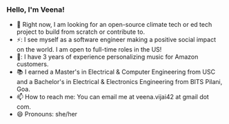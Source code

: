 ### Hello, I'm Veena!

- 🌱 Right now, I am looking for an open-source climate tech or ed tech project to build from scratch or contribute to.
- ⚡: I see myself as a software engineer making a positive social impact on the world. I am open to full-time roles in the US!
- 👯: I have 3 years of experience personalizing music for Amazon customers.
- :books: I earned a Master's in Electrical & Computer Engineering from USC and a Bachelor's in Electrical & Electronics Engineering from BITS Pilani, Goa.
- 📫 How to reach me: You can email me at veena.vijai42 at gmail dot com.
- 😄 Pronouns: she/her

<!--
**veenavijai/veenavijai** is a ✨ _special_ ✨ repository because its `README.md` (this file) appears on your GitHub profile.

Here are some ideas to get you started:

- 🔭 I’m currently working on ...
- 🌱 I’m currently learning ...
- 👯 I’m looking to collaborate on ...
- 🤔 I’m looking for help with ...
- 💬 Ask me about ...
- 📫 How to reach me: ...
- 😄 Pronouns: ...
- ⚡ Fun fact: ...
-->
